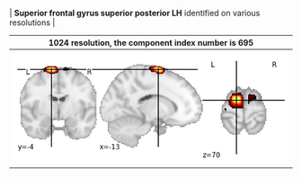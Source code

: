 


| **Superior frontal gyrus superior posterior LH** identified on various resolutions |

| 1024 resolution, the component index number is 695|  
|:---:|  
| ![Component 1024](../1024/final/695.jpg "From component 1024: Superior frontal gyrus superior posterior LH") |
